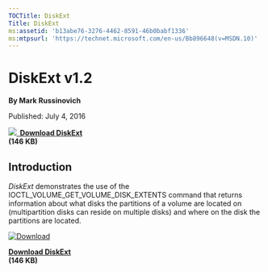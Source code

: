 ```yaml
--- 
TOCTitle: DiskExt
Title: DiskExt
ms:assetid: 'b13abe76-3276-4462-8591-46b0babf1336'
ms:mtpsurl: 'https://technet.microsoft.com/en-us/Bb896648(v=MSDN.10)'
---
```


DiskExt v1.2
============

**By Mark Russinovich**

Published: July 4, 2016

**[![](/media/landing/sysinternals/download_sm.png)
 Download
DiskExt](https://download.sysinternals.com/files/diskext.zip)  
(146 KB)**


## Introduction

*DiskExt* demonstrates the use of the
IOCTL\_VOLUME\_GET\_VOLUME\_DISK\_EXTENTS command that returns
information about what disks the partitions of a volume are located on
(multipartition disks can reside on multiple disks) and where on the
disk the partitions are located.

  

<div style="width:300px">

[![Download](/media/landing/sysinternals/download_sm.png "Download")
](https://download.sysinternals.com/files/diskext.zip)

[**Download DiskExt**  
](https://download.sysinternals.com/files/diskext.zip)**(146 KB)**


